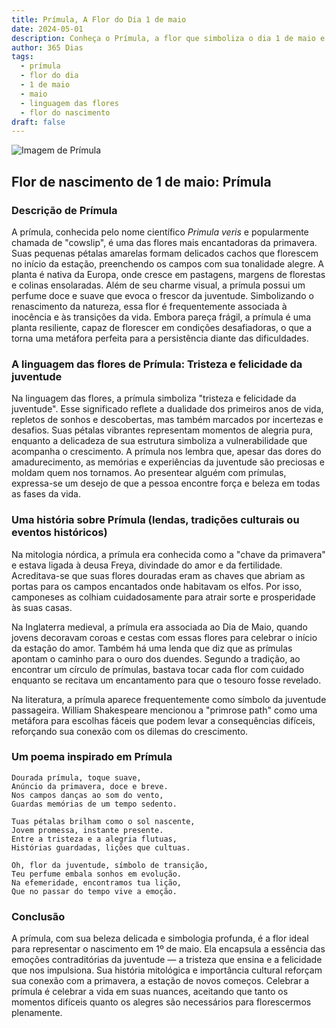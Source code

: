 ```yaml
---
title: Prímula, A Flor do Dia 1 de maio
date: 2024-05-01
description: Conheça o Prímula, a flor que simboliza o dia 1 de maio e seu significado 'Tristeza e felicidade da juventude'. Explore a beleza e o simbolismo desta flor encantadora.
author: 365 Dias
tags:
  - prímula
  - flor do dia
  - 1 de maio
  - maio
  - linguagem das flores
  - flor do nascimento
draft: false
---
```


![Imagem de Prímula](https://cdn.pixabay.com/photo/2020/03/23/13/33/cowslip-4960878_1280.jpg#center)


## Flor de nascimento de 1 de maio: Prímula

### Descrição de Prímula

A prímula, conhecida pelo nome científico _Primula veris_ e popularmente chamada de "cowslip", é uma das flores mais encantadoras da primavera. Suas pequenas pétalas amarelas formam delicados cachos que florescem no início da estação, preenchendo os campos com sua tonalidade alegre. A planta é nativa da Europa, onde cresce em pastagens, margens de florestas e colinas ensolaradas. Além de seu charme visual, a prímula possui um perfume doce e suave que evoca o frescor da juventude. Simbolizando o renascimento da natureza, essa flor é frequentemente associada à inocência e às transições da vida. Embora pareça frágil, a prímula é uma planta resiliente, capaz de florescer em condições desafiadoras, o que a torna uma metáfora perfeita para a persistência diante das dificuldades.

### A linguagem das flores de Prímula: Tristeza e felicidade da juventude

Na linguagem das flores, a prímula simboliza "tristeza e felicidade da juventude". Esse significado reflete a dualidade dos primeiros anos de vida, repletos de sonhos e descobertas, mas também marcados por incertezas e desafios. Suas pétalas vibrantes representam momentos de alegria pura, enquanto a delicadeza de sua estrutura simboliza a vulnerabilidade que acompanha o crescimento. A prímula nos lembra que, apesar das dores do amadurecimento, as memórias e experiências da juventude são preciosas e moldam quem nos tornamos. Ao presentear alguém com prímulas, expressa-se um desejo de que a pessoa encontre força e beleza em todas as fases da vida.

### Uma história sobre Prímula (lendas, tradições culturais ou eventos históricos)

Na mitologia nórdica, a prímula era conhecida como a "chave da primavera" e estava ligada à deusa Freya, divindade do amor e da fertilidade. Acreditava-se que suas flores douradas eram as chaves que abriam as portas para os campos encantados onde habitavam os elfos. Por isso, camponeses as colhiam cuidadosamente para atrair sorte e prosperidade às suas casas.

Na Inglaterra medieval, a prímula era associada ao Dia de Maio, quando jovens decoravam coroas e cestas com essas flores para celebrar o início da estação do amor. Também há uma lenda que diz que as prímulas apontam o caminho para o ouro dos duendes. Segundo a tradição, ao encontrar um círculo de prímulas, bastava tocar cada flor com cuidado enquanto se recitava um encantamento para que o tesouro fosse revelado.

Na literatura, a prímula aparece frequentemente como símbolo da juventude passageira. William Shakespeare mencionou a "primrose path" como uma metáfora para escolhas fáceis que podem levar a consequências difíceis, reforçando sua conexão com os dilemas do crescimento.

### Um poema inspirado em Prímula

```
Dourada prímula, toque suave,  
Anúncio da primavera, doce e breve.  
Nos campos danças ao som do vento,  
Guardas memórias de um tempo sedento.  

Tuas pétalas brilham como o sol nascente,  
Jovem promessa, instante presente.  
Entre a tristeza e a alegria flutuas,  
Histórias guardadas, lições que cultuas.  

Oh, flor da juventude, símbolo de transição,  
Teu perfume embala sonhos em evolução.  
Na efemeridade, encontramos tua lição,  
Que no passar do tempo vive a emoção.
```

### Conclusão

A prímula, com sua beleza delicada e simbologia profunda, é a flor ideal para representar o nascimento em 1º de maio. Ela encapsula a essência das emoções contraditórias da juventude — a tristeza que ensina e a felicidade que nos impulsiona. Sua história mitológica e importância cultural reforçam sua conexão com a primavera, a estação de novos começos. Celebrar a prímula é celebrar a vida em suas nuances, aceitando que tanto os momentos difíceis quanto os alegres são necessários para florescermos plenamente.